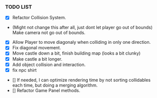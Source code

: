 ### TODO LIST

- [X] Refactor Collision System.
- (Might not change this after all, just dont let player go out of bounds) Make camera not go out of bounds.
- [X] Allow Player to move diagonaly when colliding in only one direction.
- [X] Fix diagonal movement.
- [X] Move castle down a bit, finish building map (looks a bit clunky)
- [X] Make castle a bit longer.
- [X] Add object collision and interaction.
- [x] fix npc shirt

- [] If needed, I can optimize rendering time by not sorting collidables each time, but doing a merging algorithm.
- [] Refactor Game Panel methods.